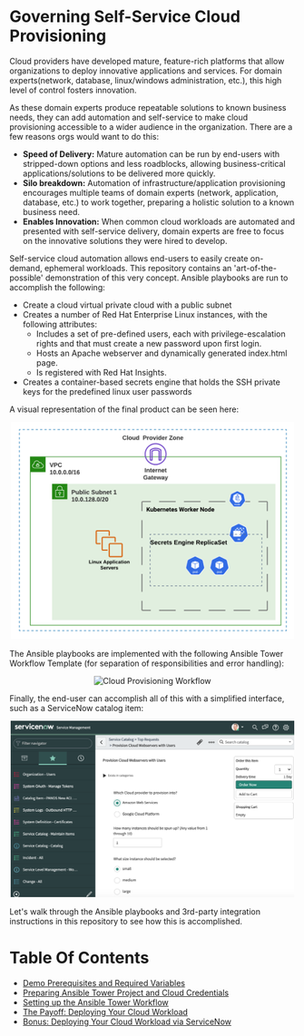 # Governing Self-Service Cloud Provisioning


Cloud providers have developed mature, feature-rich platforms that allow organizations to deploy innovative applications and services. For domain experts(network, database, linux/windows administration, etc.), this high level of control fosters innovation.

As these domain experts produce repeatable solutions to known business needs, they can add automation and self-service to make cloud provisioning accessible to a wider audience in the organization. There are a few reasons orgs would want to do this:

- **Speed of Delivery:** Mature automation can be run by end-users with stripped-down options and less roadblocks, allowing business-critical applications/solutions to be delivered more quickly.
- **Silo breakdown:** Automation of infrastructure/application provisioning encourages multiple teams of domain experts (network, application, database, etc.) to work together, preparing a holistic solution to a known business need.
- **Enables Innovation:** When common cloud workloads are automated and presented with self-service delivery, domain experts are free to focus on the innovative solutions they were hired to develop.

Self-service cloud automation allows end-users to easily create on-demand, ephemeral workloads. This repository contains an 'art-of-the-possible' demonstration of this very concept. Ansible playbooks are run to accomplish the following:
- Create a cloud virtual private cloud with a public subnet
- Creates a number of Red Hat Enterprise Linux instances, with the following attributes:
  - Includes a set of pre-defined users, each with privilege-escalation rights and that must create a new password upon first login.
  - Hosts an Apache webserver and dynamically generated index.html page.
  - Is registered with Red Hat Insights.
- Creates a container-based secrets engine that holds the SSH private keys for the predefined linux user passwords

A visual representation of the final product can be seen here:

<p align="center">
<img src="images/cloud_infrastructure.png" alt="Cloud Infrastructure"
	title="Cloud Infrastructure" width="500" />
</p>
<!--- ![Cloud Infrastructure](images/cloud_infrastructure.jpeg) --->

The Ansible playbooks are implemented with the following Ansible Tower Workflow Template (for separation of responsibilities and error handling):

<p align="center">
<img src="images/cloud_workflow.gif" alt="Cloud Provisioning Workflow"
	title="Cloud Provisioning Workflow" width="700" />
</p>
<!--- ![Cloud Provisioning Workflow](images/cloud_workflow.gif) --->

Finally, the end-user can accomplish all of this with a simplified interface, such as a ServiceNow catalog item:

<p align="center">
<img src="images/snow_cloud_catalog.png" alt="ServiceNow Catalog Item"
	title="ServiceNow Catalog Item" width="500" />
</p>
<!--- ![ServiceNow Catalog Item](images/snow_cloud_catalog.png) --->

Let's walk through the Ansible playbooks and 3rd-party integration instructions in this repository to see how this is accomplished.

# Table Of Contents
- [Demo Prerequisites and Required Variables](readme/prereqs_and_vars.md)
- [Preparing Ansible Tower Project and Cloud Credentials](readme/tower_setup.md)
- [Setting up the Ansible Tower Workflow](readme/tower_workflow.md)
- [The Payoff: Deploying Your Cloud Workload](readme/workflow_kickoff.md)
- [Bonus: Deploying Your Cloud Workload via ServiceNow](readme/snow_integration.md)
